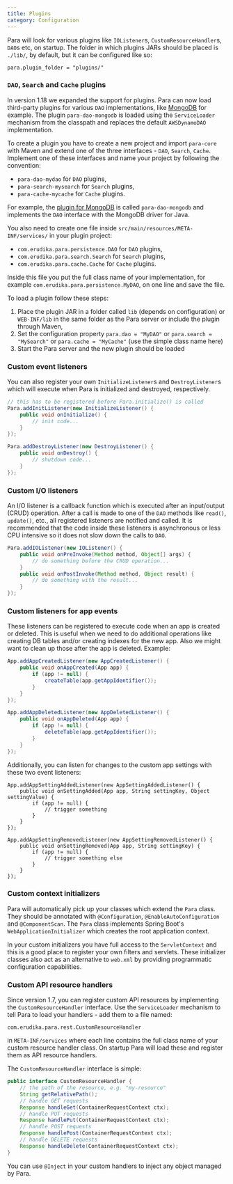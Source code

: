 ```yaml
---
title: Plugins
category: Configuration
---
```


Para will look for various plugins like `IOListener`s, `CustomResourceHandler`s, `DAO`s etc, on startup.
The folder in which plugins JARs should be placed is `./lib/`, by default, but it can be configured like so:
```
para.plugin_folder = "plugins/"
```

### `DAO`, `Search` and `Cache` plugins

In version 1.18 we expanded the support for plugins. Para can now load third-party plugins for various `DAO`
implementations, like [MongoDB](https://github.com/Erudika/para-dao-mongodb) for example. The plugin `para-dao-mongodb`
is loaded using the `ServiceLoader` mechanism from the classpath and replaces the default `AWSDynamoDAO` implementation.

To create a plugin you have to create a new project and import `para-core` with Maven and extend one of the three
interfaces - `DAO`, `Search`, `Cache`. Implement one of these interfaces and name your project by following the
convention:

- `para-dao-mydao` for `DAO` plugins,
- `para-search-mysearch` for `Search` plugins,
- `para-cache-mycache` for `Cache` plugins.

For example, the [plugin for MongoDB](https://github.com/Erudika/para-dao-mongodb) is called `para-dao-mongodb` and
implements the `DAO` interface with the MongoDB driver for Java.

You also need to create one file inside `src/main/resources/META-INF/services/` in your plugin project:

- `com.erudika.para.persistence.DAO` for `DAO` plugins,
- `com.erudika.para.search.Search` for `Search` plugins,
- `com.erudika.para.cache.Cache` for `Cache` plugins.

Inside this file you put the full class name of your implementation, for example `com.erudika.para.persistence.MyDAO`,
on one line and save the file.

To load a plugin follow these steps:

1. Place the plugin JAR in a folder called `lib` (depends on configuration) or `WEB-INF/lib` in the same folder
as the Para server or include the plugin through Maven,
2. Set the configuration property `para.dao = "MyDAO"` or `para.search = "MySearch"` or `para.cache = "MyCache"`
(use the simple class name here)
3. Start the Para server and the new plugin should be loaded

### Custom event listeners

You can also register your own `InitializeListener`s and `DestroyListener`s which will execute when Para is initialized
and destroyed, respectively.

```java
// this has to be registered before Para.initialize() is called
Para.addInitListener(new InitializeListener() {
	public void onInitialize() {
		// init code...
	}
});

Para.addDestroyListener(new DestroyListener() {
	public void onDestroy() {
		// shutdown code...
	}
});
```
### Custom I/O listeners

An I/O listener is a callback function which is executed after an input/output (CRUD) operation. After a call is made to
one of the `DAO` methods like `read()`, `update()`, etc., all registered listeners are notified and called.
It is recommended that the code inside these listeners is asynchronous or less CPU intensive so it does not slow down
the calls to `DAO`.

```java
Para.addIOListener(new IOListener() {
	public void onPreInvoke(Method method, Object[] args) {
		// do something before the CRUD operation...
	}
	public void onPostInvoke(Method method, Object result) {
		// do something with the result...
	}
});
```

### Custom listeners for app events

These listeners can be registered to execute code when an app is created or deleted. This is useful when we need to
do additional operations like creating DB tables and/or creating indexes for the new app. Also we might want to clean up
those after the app is deleted. Example:

```java
App.addAppCreatedListener(new AppCreatedListener() {
	public void onAppCreated(App app) {
		if (app != null) {
			createTable(app.getAppIdentifier());
		}
	}
});

App.addAppDeletedListener(new AppDeletedListener() {
	public void onAppDeleted(App app) {
		if (app != null) {
			deleteTable(app.getAppIdentifier());
		}
	}
});
```
Additionally, you can listen for changes to the custom app settings with these two event listeners:
```
App.addAppSettingAddedListener(new AppSettingAddedListener() {
	public void onSettingAdded(App app, String settingKey, Object settingValue) {
		if (app != null) {
			// trigger something
		}
	}
});

App.addAppSettingRemovedListener(new AppSettingRemovedListener() {
	public void onSettingRemoved(App app, String settingKey) {
		if (app != null) {
			// trigger something else
		}
	}
});
```

### Custom context initializers

Para will automatically pick up your classes which extend the `Para` class. They should be annotated
with `@Configuration`, `@EnableAutoConfiguration` and `@ComponentScan`. The `Para` class implements Spring Boot's
`WebApplicationInitializer` which creates the root application context.

In your custom initializers you have full access to the `ServletContext` and this is a good place to register
your own filters and servlets. These initializer classes also act as an alternative to
`web.xml` by providing programmatic configuration capabilities.

### Custom API resource handlers

Since version 1.7, you can register custom API resources by implementing the `CustomResourceHandler` interface.
Use the `ServiceLoader` mechanism to tell Para to load your handlers - add them to a file named:
```
com.erudika.para.rest.CustomResourceHandler
```
in `META-INF/services` where each line contains the full class name
of your custom resource handler class. On startup Para will load these and register them as API resource handlers.

The `CustomResourceHandler` interface is simple:

```java
public interface CustomResourceHandler {
	// the path of the resource, e.g. "my-resource"
	String getRelativePath();
	// handle GET requests
	Response handleGet(ContainerRequestContext ctx);
	// handle PUT requests
	Response handlePut(ContainerRequestContext ctx);
	// handle POST requests
	Response handlePost(ContainerRequestContext ctx);
	// handle DELETE requests
	Response handleDelete(ContainerRequestContext ctx);
}
```

You can use `@Inject` in your custom handlers to inject any object managed by Para.
